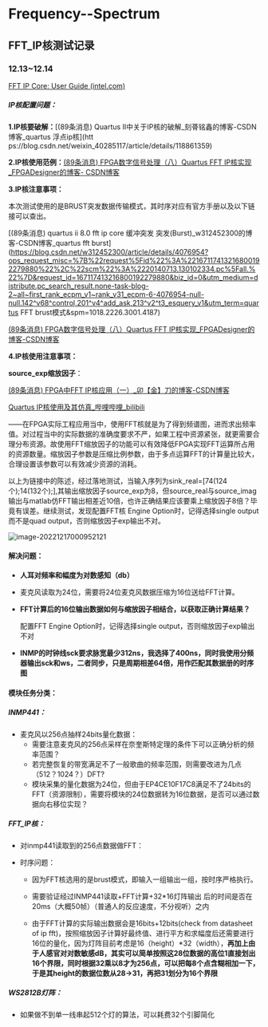 # Frequency--Spectrum

## 	FFT_IP核测试记录

### 	12.13~12.14

[FFT IP Core: User Guide (intel.com)](https://www.intel.com/content/www/us/en/docs/programmable/683374/16-1/introduction.html)

##### 		IP核配置问题：

**1.IP核要破解：**[(89条消息) Quartus II中关于IP核的破解_刻蓇铭鑫的博客-CSDN博客_quartus 浮点ip核](htt	ps://blog.csdn.net/weixin_40285117/article/details/118861359)

**2.IP核使用范例：**[(89条消息) FPGA数字信号处理（八）Quartus FFT IP核实现_FPGADesigner的博客-	CSDN博客](https://bestfpga.blog.csdn.net/article/details/80690345)

**3.IP核注意事项：**

本次测试使用的是BRUST突发数据传输模式，其时序对应有官方手册以及以下链接可以查出。	

[(89条消息) quartus ii 8.0 fft ip core 缓冲突发 突发(Burst)_w312452300的博客-CSDN博客_quartus fft burst](https://blog.csdn.net/w312452300/article/details/4076954?ops_request_misc=%7B%22request%5Fid%22%3A%22167117413216800192279880%22%2C%22scm%22%3A%2220140713.130102334.pc%5Fall.%22%7D&request_id=167117413216800192279880&biz_id=0&utm_medium=distribute.pc_search_result.none-task-blog-2~all~first_rank_ecpm_v1~rank_v31_ecpm-6-4076954-null-null.142^v68^control,201^v4^add_ask,213^v2^t3_esquery_v1&utm_term=quartus FFT brust模式&spm=1018.2226.3001.4187)

[(89条消息) FPGA数字信号处理（八）Quartus FFT IP核实现_FPGADesigner的博客-CSDN博客](https://bestfpga.blog.csdn.net/article/details/80690345?spm=1001.2101.3001.6650.10&utm_medium=distribute.pc_relevant.none-task-blog-2~default~BlogCommendFromBaidu~Rate-10-80690345-blog-93716573.pc_relevant_3mothn_strategy_recovery&depth_1-utm_source=distribute.pc_relevant.none-task-blog-2~default~BlogCommendFromBaidu~Rate-10-80690345-blog-93716573.pc_relevant_3mothn_strategy_recovery&utm_relevant_index=20)

**4.IP核使用注意事项：**

**source_exp缩放因子**： 

[(89条消息) FPGA中FFT IP核应用（一）_卯【金】刀的博客-CSDN博客](https://blog.csdn.net/qq_41894385/article/details/124593072)

[Quartus IP核使用及其仿真_哔哩哔哩_bilibili](https://www.bilibili.com/video/BV1L64y1f7BB/?spm_id_from=333.337.search-card.all.click&vd_source=89a6d969dae549d17b697155cc20a458)

——在FPGA实际工程应用当中，使用FFT核就是为了得到频谱图，进而求出频率值。对过程当中的实际数据的准确度要求不严，如果工程中资源紧张，就更需要合理分布资源。故使用FFT缩放因子的功能可以有效降低FPGA实现FFT运算所占用的资源数量。缩放因子参数是压缩比例参数，由于多点运算FFT的计算量比较大，合理设置该参数可以有效减少资源的消耗。 

以上为链接中的陈述，经过落地测试，当输入序列为sink_real=[74(124个);14(132个);],其输出缩放因子source_exp为8，但source_real与source_imag输出与matlab仿FFT输出相差近10倍，也许正确结果应该要乘上缩放因子8倍？毕竟有误差。继续测试，发现配置FFT核 Engine Option时，记得选择single output而不是quad output，否则缩放因子exp输出不对。

![image-20221217000952121](C:\Users\amd\AppData\Roaming\Typora\typora-user-images\image-20221217000952121.png)

#### **解决问题**：

* **人耳对频率和幅度为对数感知（db）**

* 麦克风读取为24位，需要将24位麦克风数据压缩为16位送给FFT计算。

* **FFT计算后的16位输出数据如何与缩放因子相结合，以获取正确计算结果？**

  配置FFT Engine Option时，记得选择single output，否则缩放因子exp输出不对				

* **INMP的时钟线sck要求脉宽最少312ns，我选择了400ns，同时我使用分频器输出sck和ws，二者同步，只是周期相差64倍，用作匹配其数据册的时序图**

#### 模块任务分类：

##### INMP441：

* 麦克风以256点抽样24bits量化数据：
  * 需要注意麦克风的256点采样在奈奎斯特定理的条件下可以正确分析的频率范围？
  * 若完整恢复的带宽满足不了一般歌曲的频率范围，则需要改进为几点（512？1024？）DFT?
  * 模块采集的量化数据为24位，但由于EP4CE10F17C8满足不了24bits的FFT（资源限制），需要将模块的24位数据转为16位数据，是否可以通过数据向右移位实现？

##### FFT_IP核：

* 对inmp441读取到的256点数据做FFT：

* 时序问题：

  * 因为FFT核选用的是brust模式，即输入一组输出一组，按时序严格执行。

  * 需要验证经过INMP441读取+FFT计算+32*16灯阵输出 后的时间是否在20ms（大概50帧）（普通人的反应速度，不分视听）之内

  * 由于FFT计算的实际输出数据会是16bits+12bits(check from datasheet of ip fft)，按照缩放因子计算好最终值、进行平方和求幅度后还需要进行16位的量化，因为灯阵目前考虑是16（height）*32（width），**再加上由于人感官对对数敏感dB，其实可以简单按照这28位数据的高位1直接划出16个界限，同时根据32乘以8才为256点，可以把每8个点含糊相加一下，于是其height的数据位数从28->31，再把31划分为16个界限**

    

##### WS2812B灯阵：

* 如果做不到单一线串起512个灯的算法，可以耗费32个引脚简化





